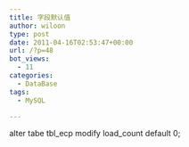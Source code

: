 ```yaml
---
title: 字段默认值
author: wiloon
type: post
date: 2011-04-16T02:53:47+00:00
url: /?p=48
bot_views:
  - 11
categories:
  - DataBase
tags:
  - MySQL

---
```

alter tabe tbl\_ecp modify load\_count default 0;